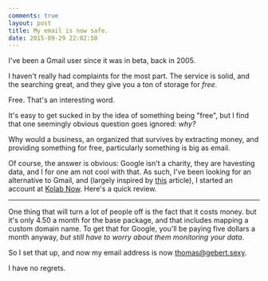 ```yaml
---
comments: true
layout: post
title: My email is now safe. 
date: 2015-09-29 22:02:50
---
```


I've been a Gmail user since it was in beta, back in 2005. 

I haven't really had complaints for the most part.  The service is solid, and the searching great, and they give you a ton of storage for *free*.  

Free. That's an interesting word. 

It's easy to get sucked in by the idea of something being "free", but I find that one seemingly obvious question goes ignored: *why?*

Why would a business, an organized that survives by extracting money, and providing something for free, particularly something is big as email. 

Of course, the answer is obvious: Google isn't a charity, they are havesting data, and I for one am not cool with that. 
As such, I've been looking for an alternative to Gmail, and (largely inspired by [this](http://www.networkworld.com/article/2942161/opensource-subnet/kicking-google-out-of-my-life-part-4-goodbye-gmail.html) article), I started an account at [Kolab Now](http://kolabnow.com).  Here's a quick review. 

-------

One thing that will turn a lot of people off is the fact that it costs money. but it's only 4.50 a month for the base package, and that includes mapping a custom domain name.  To get that for Google, you'll be paying five dollars a month anyway, *but still have to worry about them monitoring your data*. 

So I set that up, and now my email address is now [thomas@gebert.sexy](mailto:thomas@gebert.sexy). 

I have no regrets. 